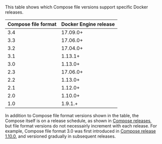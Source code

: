 This table shows which Compose file versions support specific Docker releases.

| **Compose file format** | **Docker Engine release** |
| ----------------------- | ------------------------- |
| 3.4                     | 17.09.0+                  |
| 3.3                     | 17.06.0+                  |
| 3.2                     | 17.04.0+                  |
| 3.1                     | 1.13.1+                   |
| 3.0                     | 1.13.0+                   |
| 2.3                     | 17.06.0+                  |
| 2.2                     | 1.13.0+                   |
| 2.1                     | 1.12.0+                   |
| 2.0                     | 1.10.0+                   |
| 1.0                     | 1.9.1.+                   |

In addition to Compose file format versions shown in the table, the Compose itself is on a release schedule, as shown in [Compose releases](https://github.com/docker/compose/releases/), but file format versions do not necessairly increment with each release. For example, Compose file format 3.0 was first introduced in [Compose release 1.10.0](https://github.com/docker/compose/releases/tag/1.10.0), and versioned gradually in subsequent releases.